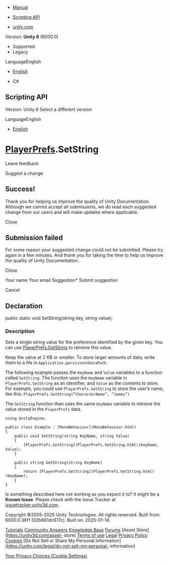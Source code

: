[ ]()

  * [Manual](../Manual/index.html)
  * [Scripting API](../ScriptReference/index.html)

  * [unity.com](https://unity.com/)

Version: **Unity 6** (6000.0)

  * Supported
  * Legacy

LanguageEnglish

  * [English]()

  * C#

[ ](https://docs.unity3d.com)

## Scripting API

Version: Unity 6 Select a different version

LanguageEnglish

  * [English]()

#  [PlayerPrefs](PlayerPrefs.html).SetString

Leave feedback

Suggest a change

## Success!

Thank you for helping us improve the quality of Unity Documentation. Although
we cannot accept all submissions, we do read each suggested change from our
users and will make updates where applicable.

Close

## Submission failed

For some reason your suggested change could not be submitted. Please <a>try
again</a> in a few minutes. And thank you for taking the time to help us
improve the quality of Unity Documentation.

Close

Your name Your email Suggestion* Submit suggestion

Cancel

[ ]()

## Declaration

public static void SetString(string key, string value);

### Description

Sets a single string value for the preference identified by the given key. You
can use [PlayerPrefs.GetString](PlayerPrefs.GetString.html) to retrieve this
value.

Keep the value at 2 KB or smaller. To store larger amounts of data, write them
to a file in `Application.persistentDataPath`.  
  
The following example passes the `KeyName` and `Value` variables to a function
called `SetString`. The function uses the `KeyName` variable in
`PlayerPrefs.SetString` as an identifier, and `Value` as the contents to
store. For example, you could use `PlayerPrefs.SetString` to store the user’s
name, like this: `PlayerPrefs.SetString(“CharacterName”, “James”)`  
  
The `GetString` function then uses the same `KeyName` variable to retrieve the
value stored in the `PlayerPrefs` data.

    
    
    using UnityEngine;  
      
    public class Example : [MonoBehaviour](MonoBehaviour.html)
    {
        public void SetString(string KeyName, string Value)
        {
            [PlayerPrefs.SetString](PlayerPrefs.SetString.html)(KeyName, Value);
        }  
      
        public string GetString(string KeyName)
        {
            return [PlayerPrefs.GetString](PlayerPrefs.GetString.html)(KeyName);
        }
    }
    

Is something described here not working as you expect it to? It might be a
**Known Issue**. Please check with the Issue Tracker at
[issuetracker.unity3d.com](https://issuetracker.unity3d.com).

Copyright ©2005-2025 Unity Technologies. All rights reserved. Built from:
6000.0.36f1 (02b661dc617c). Built on: 2025-01-14.

[Tutorials](https://unity3d.com/learn) [Community
Answers](https://answers.unity3d.com) [Knowledge
Base](https://support.unity3d.com/hc/en-us)
[Forums](https://forum.unity3d.com) [Asset Store](https://unity3d.com/asset-
store) [Terms of use](https://docs.unity3d.com/Manual/TermsOfUse.html)
[Legal](https://unity.com/legal) [Privacy
Policy](https://unity.com/legal/privacy-policy)
[Cookies](https://unity.com/legal/cookie-policy) [Do Not Sell or Share My
Personal Information](https://unity.com/legal/do-not-sell-my-personal-
information)

[Your Privacy Choices (Cookie Settings)](javascript:void\(0\);)


